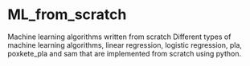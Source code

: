 # ML_from_scratch
Machine learning algorithms written from scratch
Different types of machine learning algorithms, linear regression, logistic regression, pla, poxkete_pla and sam that are implemented from scratch using python. 
